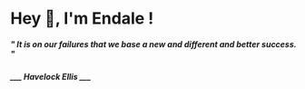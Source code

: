 <h1 title="head"> Hey 👋, I'm Endale !</h1>

**<h5><i>" It is on our failures that we base a new and different and better success. "</i></h5>**

*<b>___ Havelock Ellis ___</b>*
